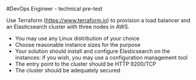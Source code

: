 #DevOps Engineer - technical pre-test

Use Terraform (https://www.terraform.io) to provision a load balancer and an Elasticsearch cluster with three nodes in AWS.

- You may use any Linux distribution of your choice
- Choose reasonable instance sizes for the purpose
- Your solution should install and configure Elasticsearch on the instances: if you wish, you may use a configuration management tool
- The entry point to the cluster should be HTTP 9200/TCP
- The cluster should be adequately secured